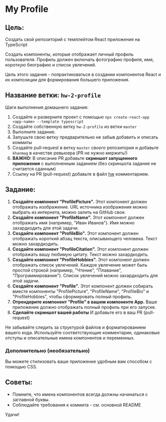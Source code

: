 # My Profile

## Цель:

Создать свой репозиторий с темплейтом React приложения на TypeScript

Создать компоненты, которые отображает личный профиль пользователя. Профиль должен включать фотографию профиля, имя, короткую биографию и список увлечений.

Цель этого задания - попрактиковаться в создании компонентов React и их композиции для формирования большего приложения.

## Название ветки: `hw-2-profile`

Шаги выполнения домашнего задания:

1. Создайте и разверните проект с помощью `npx create-react-app <app-name> --template typescript`
2. Создайте собственную ветку `hw-2-profile` из ветки `master`
3. Выполните задание.
4. Запушьте свою ветку предварительно не забыв добавить и описать коммиты
5. Создайте pull-request в ветку `master` _своего_ репозитория и добавьте `khanmag` в качестве ревьюера (PR не нужно мержить!)
6. **ВАЖНО:** В описание PR добавьте **скриншот запущенного приложения** с выполненным заданием (без скриншота задание не считается сданным)
7. Ссылку на PR (pull-request) добавьте в файл [hw](https://docs.google.com/spreadsheets/d/1EZhKvZKnyOAYc0MXgYjLXoBViDUXsgVwZcqWudazcBo/edit?usp=sharing) комментарием.

## Задание:

1. **Создайте компонент "ProfilePicture".** Этот компонент должен отображать изображение. URL источника изображения можно выбрать из интернета, можно залить на GitHub свое.
2. **Создайте компонент "ProfileName".** Этот компонент должен отображать имя (например, "Иван Иванов"). Имя можно захардкодить для этой задачи.
3. **Создайте компонент "ProfileBio".** Этот компонент должен отображать короткий абзац текста, описывающего человека. Текст можно захардкодить.
4. **Создайте компонент "ProfileCitation".** Этот компонент должен отображать вашу любимую цитату. Текст можно захардкодить.
5. **Создайте компонент "ProfileHobbies".** Этот компонент должен отображать список увлечений. Каждое увлечение может быть простой строкой (например, "Чтение", "Плавание", "Программирование"). Список увлечений можно захардкодить для этой задачи.
6. **Создайте компонент "Profile".** Этот компонент должен собирать вместе компоненты "ProfilePicture", "ProfileName", "ProfileBio" и "ProfileHobbies", чтобы сформировать полный профиль.
7. **Отрендерите компонент "Profile" в вашем компоненте App.** Ваше приложение должно отображать полный профиль при его запуске.
8. **Сделайте скриншот вашей работы** И добавьте его в ваш PR (pull-request)

Не забывайте следить за структурой файлов и форматированием вашего кода. Используйте соответствующие комментарии, одинаковые отступы и описательные имена компонентов и переменных.

### Дополнительно (необязательно)

Вы можете стилизовать ваше приложение удобным вам способом с помощью CSS.

## Советы:

- Помните, что имена компонентов всегда должны начинаться с заглавной буквы.
- Cоблюдайте требования к коммита - см. основной README

Удачи!
